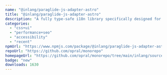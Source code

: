 ```yaml
---
name: "@inlang/paraglide-js-adapter-astro"
title: "@inlang/paraglide-js-adapter-astro"
description: "A fully type-safe i18n library specifically designed for partial hydration patterns like Astro's islands."
categories:
  - "css+ui"
  - "performance+seo"
  - "accessibility"
  - "recent"
npmUrl: "https://www.npmjs.com/package/@inlang/paraglide-js-adapter-astro"
repoUrl: "https://github.com/opral/monorepo"
homepageUrl: "https://github.com/opral/monorepo/tree/main/inlang/source-code/paraglide/paraglide-js-adapter-astro"
badge: "new"
downloads: 1630
---
```

